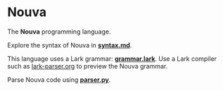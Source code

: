 # Nouva

The **Nouva** programming language.

Explore the syntax of Nouva in **[syntax.md](syntax.md)**.

This language uses a Lark grammar: **[grammar.lark](src/grammar.lark)**.
Use a Lark compiler such as [lark-parser.org](https://www.lark-parser.org/ide/) to preview the Nouva grammar.

Parse Nouva code using **[parser.py](src/parser.py)**.
